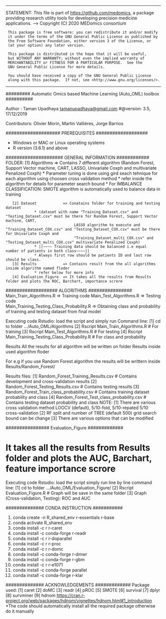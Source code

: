 --------------------------------------------------------------------------
 STATEMENT:
 This file is part of <https://github.com/medomics>, a package providing 
 research utility tools for developing precision medicine applications.
 --> Copyright (C) 2020  MEDomics consortium

     This package is free software: you can redistribute it and/or modify
     it under the terms of the GNU General Public License as published by
     the Free Software Foundation, either version 3 of the License, or
     (at your option) any later version.

     This package is distributed in the hope that it will be useful,
     but WITHOUT ANY WARRANTY; without even the implied warranty of
     MERCHANTABILITY or FITNESS FOR A PARTICULAR PURPOSE.  See the
     GNU General Public License for more details.
 
     You should have received a copy of the GNU General Public License
     along with this package.  If not, see <http://www.gnu.org/licenses/>.

-----------------------------------------------------------------------------------------------------------------------------
######### Automatic Omics based Machine Learning (Auto_OML) toolbox ##########

Author   : Taman Upadhaya <tamanupadhaya@gmail.com>
#@version: 3.5, 17/12/2019

Contributors: Olivier Morin, Martin Vallières, Jorge Barrios


#################### PREREQUISITES ###################

* Windows or MAC or Linux operating systems
* R version (3.6.1) and above

##################### GENERAL INFORMATION ############
FOLDER:
       [1] Algorithms         => Contains 7 different algorithm (Random Forest, Support Vector machine, CART, LASSO, Univariate Coxph and multivariate Penalized Coxph)
                                 * Parameter tuning is done using gird seach tehnique for each algorithm using choosen cross validation method
				 * refer inside the algorithm for details for parameter search bound
                                 * For IMBALANCE CLASSIFICATION: SMOTE algorithm is automatically used to balance data in training 
 
       [2] Dataset            => Conatains folder for training and testing dataset 
				 * (dataset with name "Training_Dataset.csv" and "Testing_Dataset.csv" must be there for Random Forest, Support Vector machine, CART, 
                                   LASSO algorithm to execute and "Training_Dataset_COX.csv" and "Testing_Dataset_COX.csv" must be there for Univariate Coxph and 
                                   "Training_Dataset_multi_COX.csv" and "Testing_Dataset_multi_COX.csv" multivariate Penalized Coxph)
				 * ||~~~~ Training data should be balanced i.e equal number of patients in both class~~~~||
				 * Always first row should be patients ID and last row should be class.
       [3] Results            => Contains result from the all algorithms inside algorithm named floder
				 * refer below for more info
       [4] Evaluation_Figure  => It takes all the results from Results folder and plots the ROC, Barchart, importance scrore


################### ALGORITHMS ################
Main_Train_Algorithms.R                    => Training code 
Main_Test_Algorithms.R                     => Testing code  
Main_Training_Testing_Class_Probability.R  => Obtaining class and probability of training and testing dataset from final model 

Executing code
Rstudio: load the script and simply run
Command line: [1] cd to folder .../Auto_OML/Algorithms
	      [2] Rscript Main_Train_Algorithms.R                    # For training
	      [3] Rscript Main_Test_Algorithms.R                     # For testing
	      [4] Rscript Main_Training_Testing_Class_Probability.R  # For class and probability


Results
All the results for all algorithm will be written on folder Results inside used algorithm floder

For e.g if you use Random Forest algorithm the results will be writtern inside Results/Random_Forest/

Results files: [1] Random_Forest_Training_Results.csv        # Contains development and cross-validation results
	       [2] Random_Forest_Testing_Results.csv         # Contains testing results
               [3] Random_Forest_Train_class_probability.csv # Contains training dataset probability and class
	       [4] Random_Forest_Test_class_probability.csv  # Contains testing dataset probability and class
NOTE:
     [1] There are various cross validation method
         LOOCV (default), 5/10-fold, 5/10-repated 5/10 cross-validation
     [2] RF split and number of TREE (default 500) grid search bound can be change
     [3] There are various options that can be modified

################ Evaluation_Figure #############
# It takes all the results from Results folder and plots the AUC, Barchart, feature importance scrore

Executing code
Rstudio: load the script simply run line by line
command line: [1] cd to folder .../Auto_OML/Evaluation_Figure/
              [2] Rscript Evaluation_Figure.R # Graph will be save in the same folder
              [3] Graph (Cross-validation, Testing): ROC and AUC 


############## CONDA INSTRUCTION ###########
1.  conda create -n R_shared_env r-essentials r-base
2.  conda activate R_shared_env
3.  conda install -c r r-caret
4.  conda install -c conda-forge r-readr 
5.  conda install -c r r-doparallel 
6.  conda install -c r r-proc 
7.  conda install -c r r-domc 
8.  conda install -c conda-forge r-dmwr 
9.  conda install -c conda-forge r-gbm 
10. conda install -c r r-e1071
11. conda install -c conda-forge parallel
12. conda install -c conda-forge r-klar 

############## ACKNOWLEDGEMENTS #############
Package used: [1] caret
	      [2] doMC
	      [3] readr
	      [4] pROC
	      [5] SMOTE
	      [6] survival
	      [7] dplyr
	      [8] survminer
              [9] hdnom https://cran.r-project.org/web/packages/hdnom/vignettes/hdnom.html#1_introduction
*The code should automatically install all the required package otherwise do it manually

